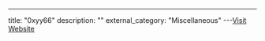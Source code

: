 ---
title: "0xyy66"
description: ""
external_category: "Miscellaneous"
---[Visit Website](https://github.com/0xyy66)


